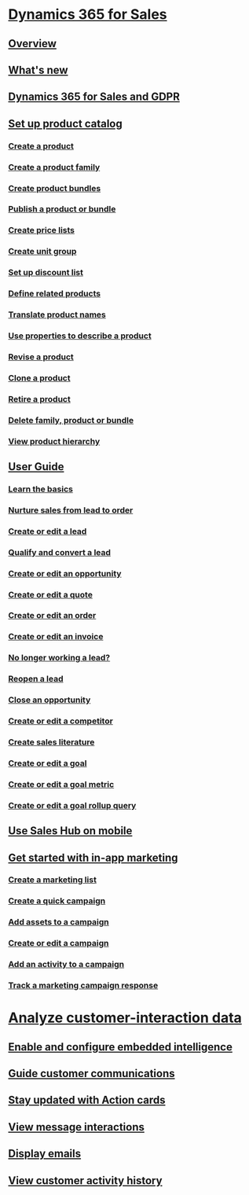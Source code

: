 # [Dynamics 365 for Sales](help-hub.md)
## [Overview](../sales-enterprise/overview.md)
## [What's new](../sales-enterprise/whats-new.md)
## [Dynamics 365 for Sales and GDPR](../sales-enterprise/dynamics-365-sales-gdpr.md)
## [Set up product catalog](../sales-enterprise/set-up-product-catalog-walkthrough.md)
### [Create a product](../sales-enterprise/create-product-sales.md)
### [Create a product family](../sales-enterprise/create-product-family.md)  
### [Create product bundles](../sales-enterprise/create-product-bundles-sell-multiple-items-together.md)
### [Publish a product or bundle](../sales-enterprise/publish-product-bundle-make-available-selling.md)
### [Create price lists](../sales-enterprise/create-price-lists-price-list-items-define-pricing-products.md)
### [Create unit group](../sales-enterprise/create-unit-group-add-units-that-group.md)
### [Set up discount list](../sales-enterprise/set-up-discount-list.md)
### [Define related products](../sales-enterprise/define-related-products-increase-chances-sales.md)
### [Translate product names](../sales-enterprise/translate-product-names-properties-into-multiple-languages.md)
### [Use properties to describe a product](../sales-enterprise/use-properties-describe-product.md)
### [Revise a product](../sales-enterprise/revise-product.md)
### [Clone a product](../sales-enterprise/clone-product.md)  
### [Retire a product](../sales-enterprise/retire-product.md)
### [Delete family, product or bundle](../sales-enterprise/delete-family-product-bundle.md)
### [View product hierarchy](../sales-enterprise/view-product-hierarchy.md)
## [User Guide](../sales-enterprise/user-guide.md)
### [Learn the basics](user-guide-learn-basics.md)
### [Nurture sales from lead to order](../sales-enterprise/nurture-sales-from-lead-order-sales.md)
### [Create or edit a lead](../sales-enterprise/create-edit-lead-sales.md)
### [Qualify and convert a lead](../sales-enterprise/qualify-lead-convert-opportunity-sales.md)
### [Create or edit an opportunity](../sales-enterprise/create-edit-opportunity-sales.md)
### [Create or edit a quote](../sales-enterprise/create-edit-quote-sales.md)
### [Create or edit an order](../sales-enterprise/create-edit-order-sales.md)
### [Create or edit an invoice](../sales-enterprise/create-edit-invoice-sales.md)
### [No longer working a lead?](../sales-enterprise/what-if-no-longer-working-lead-sales.md)
### [Reopen a lead](../sales-enterprise/re-open-lead-sales.md)
### [Close an opportunity](../sales-enterprise/close-opportunity-won-lost-sales.md)
<!--
### [Work with quotes, orders, and invoices](../sales-enterprise/create-work-with-quotes-orders-invoices.md)
-->
### [Create or edit a competitor](../sales-enterprise/create-edit-competitor-record-sales.md)
### [Create sales literature](../sales-enterprise/create-sales-literature.md)
### [Create or edit a goal](../sales-enterprise/create-edit-goal-sales.md)
### [Create or edit a goal metric](../sales-enterprise/create-edit-goal-metric.md)
### [Create or edit a goal rollup query](../sales-enterprise/create-edit-goal-rollup-query-sales.md)
## [Use Sales Hub on mobile](../sales-enterprise/use-sales-hub-on-dynamics-365-mobile.md)
## [Get started with in-app marketing](../sales-enterprise/get-started-with-app-marketing-sales.md)
### [Create a marketing list](../sales-enterprise/create-marketing-list-using-app-marketing-sales.md)  
### [Create a quick campaign](../sales-enterprise/create-quick-campaign-using-app-marketing-sales.md)
### [Add assets to a campaign](../sales-enterprise/add-marketing-list-sales-literature-product-campaign-using-app-marketing-sales.md)
### [Create or edit a campaign](../sales-enterprise/create-edit-campaign-using-app-marketing-sales.md)
### [Add an activity to a campaign](../sales-enterprise/add-activity-campaign-using-app-marketing-sales.md)
### [Track a marketing campaign response](../sales-enterprise/track-marketing-campaign-response-using-app-marketing-sales.md)
# [Analyze customer-interaction data](../admin/embedded-intelligence.md)
## [Enable and configure embedded intelligence](../admin/configure-enable-embedded-intelligence.md)
## [Guide customer communications](../admin/relationship-assistant.md)
## [Stay updated with Action cards](../admin/action-cards-reference.md)
## [View message interactions](../admin/email-engagement.md)
## [Display emails](../admin/auto-capture.md)
## [View customer activity history](../admin/relationship-analytics.md)
<!--## [Preview feature: Work with predictive lead scoring](../admin/work-predictive-lead-scoring.md)-->











